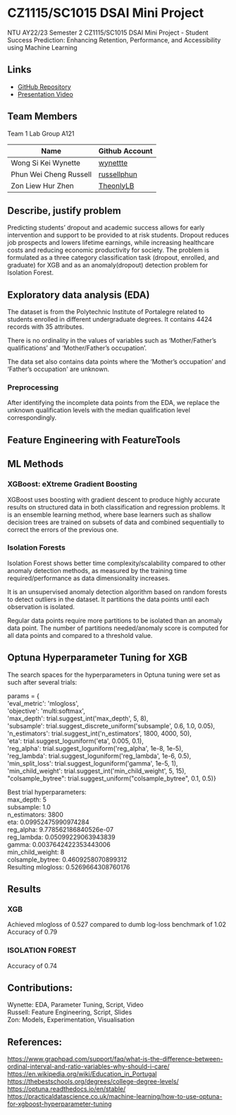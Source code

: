# CZ1115/SC1015 DSAI Mini Project

NTU AY22/23 Semester 2 CZ1115/SC1015 DSAI Mini Project - Student Success Prediction: Enhancing Retention, Performance, and Accessibility using Machine Learning


## Links


- [GitHub Repository](https://github.com/TheonlyLB/CZ1115-Project)
- [Presentation Video](https://youtu.be/vmEp6Zl6Hs0)

## Team Members

Team 1 Lab Group A121

| Name         | Github Account                                  |
|--------------|-------------------------------------------------|
| Wong Si Kei Wynette     | [wynettte](https://github.com/wynettte)          
| Phun Wei Cheng Russell | [russellphun](https://github.com/russellphun) 
| Zon Liew Hur Zhen  | [TheonlyLB](https://github.com/TheonlyLB)
  
## Describe, justify problem
Predicting students’ dropout and academic success allows for early intervention and support to be provided to at risk students. Dropout reduces job prospects and lowers lifetime earnings, while increasing healthcare costs and reducing economic productivity for society. The problem is formulated as a three category classification task (dropout, enrolled, and graduate) for XGB and as an anomaly(dropout) detection problem for Isolation Forest.

## Exploratory data analysis (EDA)
The dataset is from the Polytechnic Institute of Portalegre related to students enrolled in different undergraduate degrees. It contains 4424 records with 35 attributes. 

There is no ordinality in the values of variables such as ‘Mother/Father’s qualifications’ and ‘Mother/Father’s occupation’.

The data set also contains data points where the ‘Mother’s occupation’ and ‘Father’s occupation' are unknown.

### Preprocessing
After identifying the incomplete data points from the EDA, we replace the unknown qualification levels with the median qualification level correspondingly. 

## Feature Engineering with FeatureTools

## ML Methods
### XGBoost: eXtreme Gradient Boosting
XGBoost uses boosting with gradient descent to produce highly accurate results on structured data in both classification and regression problems. It is an ensemble learning method, where base learners such as shallow decision trees are trained on subsets of data and combined sequentially to correct the errors of the previous one.

### Isolation Forests
Isolation Forest shows better time complexity/scalability compared to other anomaly detection methods, as measured by the training time required/performance as data dimensionality increases. 

It is an unsupervised anomaly detection algorithm based on random forests to detect outliers in the dataset. It partitions the data points until each observation is isolated.

Regular data points require more partitions to be isolated than an anomaly data point. The number of partitions needed/anomaly score is computed for all data points and compared to a threshold value.

## Optuna Hyperparameter Tuning for XGB
The search spaces for the hyperparameters in Optuna tuning were set as such after several trials:

params = {<br>
        'eval_metric': 'mlogloss', <br>
        'objective': 'multi:softmax',<br>
        'max_depth': trial.suggest_int('max_depth', 5, 8),<br>
        'subsample': trial.suggest_discrete_uniform('subsample', 0.6, 1.0, 0.05),<br>
        'n_estimators': trial.suggest_int('n_estimators', 1800, 4000, 50),<br>
        'eta': trial.suggest_loguniform('eta', 0.005, 0.1),<br>
        'reg_alpha': trial.suggest_loguniform('reg_alpha', 1e-8, 1e-5),<br>
        'reg_lambda': trial.suggest_loguniform('reg_lambda', 1e-6, 0.5),<br>
        'min_split_loss': trial.suggest_loguniform('gamma', 1e-5, 1), <br>
        'min_child_weight': trial.suggest_int('min_child_weight', 5, 15),<br>
        "colsample_bytree": trial.suggest_uniform("colsample_bytree", 0.1, 0.5)}<br>


Best trial hyperparameters:<br>
    max_depth: 5<br>
    subsample: 1.0<br>
    n_estimators: 3800<br>
    eta: 0.09952475990974284<br>
    reg_alpha: 9.778562186840526e-07<br>
    reg_lambda: 0.05099229063943839<br>
    gamma: 0.0037642422353443006<br>
    min_child_weight: 8<br>
    colsample_bytree: 0.4609258070899312<br>
Resulting mlogloss: 0.5269664308760176<br>

## Results 
### XGB
Achieved mlogloss of 0.527 compared to dumb log-loss benchmark of 1.02 <br>
Accuracy of 0.79

### ISOLATION FOREST
Accuracy of 0.74

## Contributions:
Wynette: EDA, Parameter Tuning, Script, Video<br>
Russell: Feature Engineering, Script, Slides<br>
Zon: Models, Experimentation, Visualisation<br>

## References: 
https://www.graphpad.com/support/faq/what-is-the-difference-between-ordinal-interval-and-ratio-variables-why-should-i-care/
https://en.wikipedia.org/wiki/Education_in_Portugal
https://thebestschools.org/degrees/college-degree-levels/
https://optuna.readthedocs.io/en/stable/
https://practicaldatascience.co.uk/machine-learning/how-to-use-optuna-for-xgboost-hyperparameter-tuning



